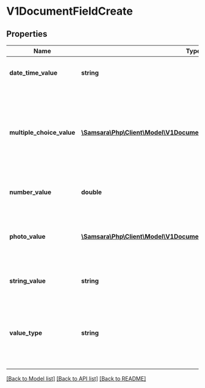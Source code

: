 # V1DocumentFieldCreate

## Properties
Name | Type | Description | Notes
------------ | ------------- | ------------- | -------------
**date_time_value** | **string** | Value of this field if this document field has valueType: ValueType_DateTime. | [optional] 
**multiple_choice_value** | [**\Samsara\Php\Client\Model\V1DocumentFieldCreateMultipleChoiceValue[]**](V1DocumentFieldCreateMultipleChoiceValue.md) | Value of this field if this document field has valueType: ValueType_MultipleChoice. Array of objects containing two fields: the string value of the multiple choice option and a boolean representing whether or not the choice was selected | [optional] 
**number_value** | **double** | Value of this field if this document field has valueType: ValueType_Number. | [optional] 
**photo_value** | [**\Samsara\Php\Client\Model\V1DocumentFieldCreatePhotoValue[]**](V1DocumentFieldCreatePhotoValue.md) | Value of this field if this document field has valueType: ValueType_Photo. Array of photo objects where each object contains a URL for a photo. | [optional] 
**string_value** | **string** | Value of this field if this document field has valueType: ValueType_String. | [optional] 
**value_type** | **string** | Determines the type of this field and what type of value this field has. It should be either ValueType_Number, ValueType_String, ValueType_Photo, ValueType_MultipleChoice or ValueType_DateTime. | 

[[Back to Model list]](../../README.md#documentation-for-models) [[Back to API list]](../../README.md#documentation-for-api-endpoints) [[Back to README]](../../README.md)

